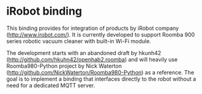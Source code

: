 # iRobot binding

This binding provides for integration of products by iRobot company (http://www.irobot.com/). It is currently developed to support Roomba 900
series robotic vacuum cleaner with built-in Wi-Fi module.

The development starts with an abandoned draft by hkunh42 (http://github.com/hkuhn42/openhab2.roomba) and will heavily use
Roomba980-Python project by Nick Waterton (http://github.com/NickWaterton/Roomba980-Python) as a reference. The goal is to
implement a binding that interfaces directly to the robot without a need for a dedicated MQTT server.